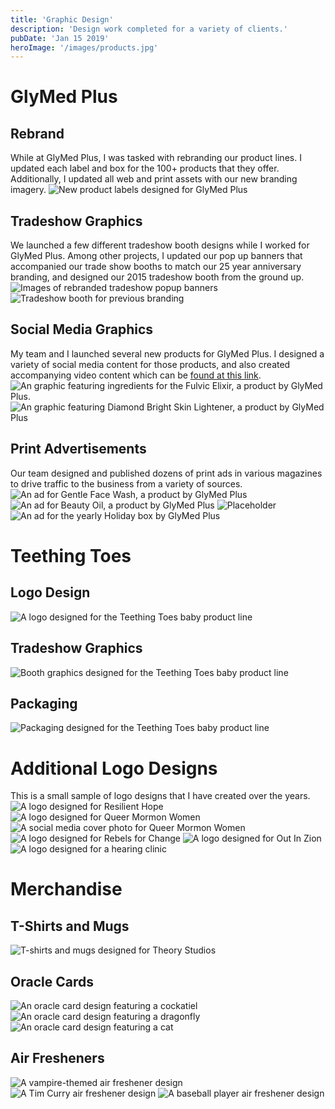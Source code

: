 ```yaml
---
title: 'Graphic Design'
description: 'Design work completed for a variety of clients.'
pubDate: 'Jan 15 2019'
heroImage: '/images/products.jpg'
---
```

# GlyMed Plus
## Rebrand
While at GlyMed Plus, I was tasked with rebranding our product lines. I updated each label and box for the 100+ products that they offer. Additionally, I updated all web and print assets with our new branding imagery.
![New product labels designed for GlyMed Plus](/images/products.jpg)

## Tradeshow Graphics
We launched a few different tradeshow booth designs while I worked for GlyMed Plus. Among other projects, I updated our pop up banners that accompanied our trade show booths to match our 25 year anniversary branding, and designed our 2015 tradeshow booth from the ground up.
![Images of rebranded tradeshow popup banners](/images/glymed-popups-square.jpg)
![Tradeshow booth for previous branding](/images/glymed-booth.jpg)

## Social Media Graphics
My team and I launched several new products for GlyMed Plus. I designed a variety of social media content for those products, and also created accompanying video content which can be <a href="https://jfcgallery.com/portfolio/video/">found at this link</a>.
![An graphic featuring ingredients for the Fulvic Elixir, a product by GlyMed Plus.](/images/fulvic-elixir.jpg)
![An graphic featuring Diamond Bright Skin Lightener, a product by GlyMed Plus](/images/diamond-bright.jpg)

## Print Advertisements
Our team designed and published dozens of print ads in various magazines to drive traffic to the business from a variety of sources.
![An ad for Gentle Face Wash, a product by GlyMed Plus](/images/gentlefacewash-ad.jpg)
![An ad for Beauty Oil, a product by GlyMed Plus](/images/beauty-oil-ad.jpg)
![Placeholder](/images/peptide-cleanser-ad.jpg)
![An ad for the yearly Holiday box by GlyMed Plus](/images/holiday-ad.jpg)


# Teething Toes
## Logo Design
![A logo designed for the Teething Toes baby product line](/images/teething-toes-logo.jpg)
## Tradeshow Graphics
![Booth graphics designed for the Teething Toes baby product line](/images/teething-toes-popup.jpg)
## Packaging
![Packaging designed for the Teething Toes baby product line](/images/teething-toes.jpg)

# Additional Logo Designs
This is a small sample of logo designs that I have created over the years.
![A logo designed for Resilient Hope](/images/rehope-logo.jpg)
![A logo designed for Queer Mormon Women](/images/QMW_Logo_SM_FullText.jpg)
![A social media cover photo for Queer Mormon Women](/images/TwitterCoverPhoto.jpg)
![A logo designed for Rebels for Change](/images/rebels-for-change-logo.jpg)
![A logo designed for Out In Zion](/images/outinzion-logo.png)
![A logo designed for a hearing clinic](/images/hearing-clinic-logo.png)

# Merchandise
## T-Shirts and Mugs
![T-shirts and mugs designed for Theory Studios](/images/theory-products.jpg)

## Oracle Cards
![An oracle card design featuring a cockatiel](/images/CockatielCard.png)
![An oracle card design featuring a dragonfly](/images/DragonflyCard.png)
![An oracle card design featuring a cat](/images/CattoCard.png)

## Air Fresheners
![A vampire-themed air freshener design](/images/vampire-air-freshener.png)
![A Tim Curry air freshener design](/images/curry-air-freshener.png)
![A baseball player air freshener design](/images/cespedes-air-freshener.png)
